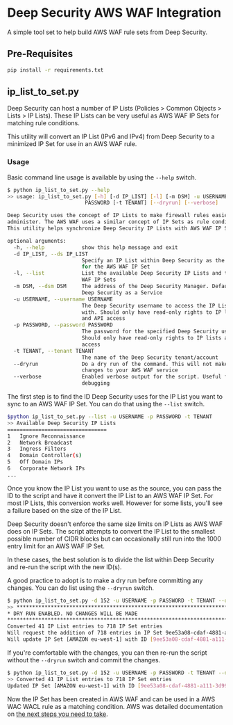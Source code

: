 # Deep Security AWS WAF Integration

A simple tool set to help build AWS WAF rule sets from Deep Security. 

## Pre-Requisites

```bash
pip install -r requirements.txt
```

## ip_list_to_set.py

Deep Security can host a number of IP Lists (Policies > Common Objects > Lists > IP Lists). These IP Lists can be very useful as AWS WAF IP Sets for matching rule conditions. 

This utility will convert an IP List (IPv6 and IPv4) from Deep Security to a minimized IP Set for use in an AWS WAF rule.

### Usage

Basic command line usage is available by using the ```--help``` switch.

```bash
$ python ip_list_to_set.py --help
>> usage: ip_list_to_set.py [-h] [-d IP_LIST] [-l] [-m DSM] -u USERNAME -p
                         PASSWORD [-t TENANT] [--dryrun] [--verbose]

Deep Security uses the concept of IP Lists to make firewall rules easier to
administer. The AWS WAF uses a similar concept of IP Sets as rule conditions.
This utility helps synchronize Deep Security IP Lists with AWS WAF IP Sets.

optional arguments:
  -h, --help            show this help message and exit
  -d IP_LIST, --ds IP_LIST
                        Specify an IP List within Deep Security as the source
                        for the AWS WAF IP Set
  -l, --list            List the available Deep Security IP Lists and the AWS
                        WAF IP Sets
  -m DSM, --dsm DSM     The address of the Deep Security Manager. Defaults to
                        Deep Security as a Service
  -u USERNAME, --username USERNAME
                        The Deep Security username to access the IP Lists
                        with. Should only have read-only rights to IP lists
                        and API access
  -p PASSWORD, --password PASSWORD
                        The password for the specified Deep Security username.
                        Should only have read-only rights to IP lists and API
                        access
  -t TENANT, --tenant TENANT
                        The name of the Deep Security tenant/account
  --dryrun              Do a dry run of the command. This will not make any
                        changes to your AWS WAF service
  --verbose             Enabled verbose output for the script. Useful for
                        debugging
```

The first step is to find the ID Deep Security uses for the IP List you want to sync to an AWS WAF IP Set. You can do that using the ```--list``` switch.

```bash
$python ip_list_to_set.py --list -u USERNAME -p PASSWORD -t TENANT
>> Available Deep Security IP Lists
================================
1   Ignore Reconnaissance
2   Network Broadcast
3   Ingress Filters
4   Domain Controller(s)
5   Off Domain IPs
6   Corporate Network IPs
...
```

Once you know the IP List you want to use as the source, you can pass the ID to the script and have it convert the IP List to an AWS WAF IP Set. For most IP Lists, this conversion works well. However for some lists, you'll see a failure based on the size of the IP List.

Deep Security doesn't enforce the same size limits on IP Lists as AWS WAF does on IP Sets. The script attempts to convert the IP List to the smallest possible number of CIDR blocks but can occasionally still run into the 1000 entry limit for an AWS WAF IP Set.

In these cases, the best solution is to divide the list within Deep Security and re-run the script with the new ID(s).

A good practice to adopt is to make a dry run before committing any changes. You can do list using the ```--dryrun``` switch.

```bash
$ python ip_list_to_set.py -d 152 -u USERNAME -p PASSWORD -t TENANT --dryrun
>> ***********************************************************************
* DRY RUN ENABLED. NO CHANGES WILL BE MADE
***********************************************************************
Converted 41 IP List entries to 718 IP Set entries
Will request the addition of 718 entries in IP Set 9ee53a08-cdaf-4881-a111-3d99b58065e4
Will update IP Set [AMAZON eu-west-1] with ID [9ee53a08-cdaf-4881-a111-3d99b58065e4]
```

If you're comfortable with the changes, you can then re-run the script without the ```--dryrun``` switch and commit the changes.

```bash
$ python ip_list_to_set.py -d 152 -u USERNAME -p PASSWORD -t TENANT --dryrun
>> Converted 41 IP List entries to 718 IP Set entries
Updated IP Set [AMAZON eu-west-1] with ID [9ee53a08-cdaf-4881-a111-3d99b58065e4]
```

Now the IP Set has been created in AWS WAF and can be used in a AWS WAC WACL rule as a matching condition. AWS was detailed documentation on [the next steps you need to take](http://docs.aws.amazon.com/waf/latest/developerguide/web-acl.html).